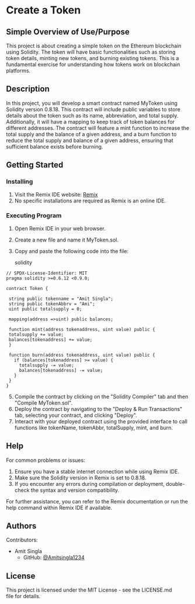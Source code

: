 # Create a Token

## Simple Overview of Use/Purpose

This project is about creating a simple token on the Ethereum blockchain using Solidity. The token will have basic functionalities such as storing token details, minting new tokens, and burning existing tokens. This is a fundamental exercise for understanding how tokens work on blockchain platforms.

## Description

In this project, you will develop a smart contract named MyToken using Solidity version 0.8.18. This contract will include public variables to store details about the token such as its name, abbreviation, and total supply. Additionally, it will have a mapping to keep track of token balances for different addresses. The contract will feature a mint function to increase the total supply and the balance of a given address, and a burn function to reduce the total supply and balance of a given address, ensuring that sufficient balance exists before burning.

## Getting Started

### Installing

1. Visit the Remix IDE website: [Remix](https://remix.ethereum.org/)
2. No specific installations are required as Remix is an online IDE.

### Executing Program

1. Open Remix IDE in your web browser.
2. Create a new file and name it MyToken.sol.
3. Copy and paste the following code into the file:

    solidity
 ```
 // SPDX-License-Identifier: MIT
pragma solidity >=0.6.12 <0.9.0;

contract Token { 

  string public tokenname = "Amit Singla";
  string public tokenAbbrv = "Ami";
  uint public totalsupply = 0;

  mapping(address =>uint) public balances;

  function mint(address tokenaddress, uint value) public {
  totalsupply += value;
  balances[tokenaddress] += value;
  }

  function burn(address tokenaddress, uint value) public {
    if (balances[tokenaddress] >= value) {
      totalsupply -= value;
      balances[tokenaddress] -= value;
    }
  }
}
```

5. Compile the contract by clicking on the "Solidity Compiler" tab and then "Compile MyToken.sol".
6. Deploy the contract by navigating to the "Deploy & Run Transactions" tab, selecting your contract, and clicking "Deploy".
7. Interact with your deployed contract using the provided interface to call functions like tokenName, tokenAbbr, totalSupply, mint, and burn.

## Help

For common problems or issues:

1. Ensure you have a stable internet connection while using Remix IDE.
2. Make sure the Solidity version in Remix is set to 0.8.18.
3. If you encounter any errors during compilation or deployment, double-check the syntax and version compatibility.

For further assistance, you can refer to the Remix documentation or run the help command within Remix IDE if available.

## Authors

Contributors:

- Amit Singla
  - GitHub: [@Amitsingla1234](https://github.com/Amitsingla1234)

## License

This project is licensed under the MIT License - see the LICENSE.md file for details.
